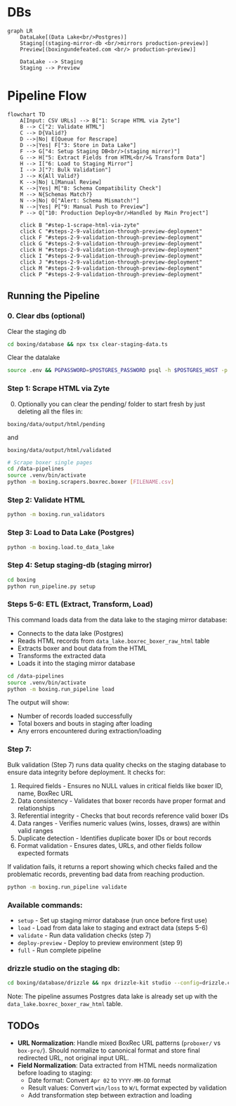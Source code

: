 # DBs

```mermaid
graph LR
    DataLake[(Data Lake<br/>Postgres)] 
    Staging[(staging-mirror-db <br/>mirrors production-preview)]
    Preview[(boxingundefeated.com <br/> production-preview)]
    
    DataLake --> Staging
    Staging --> Preview
```

# Pipeline Flow

```mermaid
flowchart TD
    A[Input: CSV URLs] --> B["1: Scrape HTML via Zyte"]
    B --> C["2: Validate HTML"]
    C --> D{Valid?}
    D -->|No| E[Queue for Rescrape]
    D -->|Yes| F["3: Store in Data Lake"]
    F --> G["4: Setup Staging DB<br/>(staging mirror)"]
    G --> H["5: Extract Fields from HTML<br/>& Transform Data"]
    H --> I["6: Load to Staging Mirror"]
    I --> J["7: Bulk Validation"]
    J --> K{All Valid?}
    K -->|No| L[Manual Review]
    K -->|Yes| M["8: Schema Compatibility Check"]
    M --> N{Schemas Match?}
    N -->|No| O["Alert: Schema Mismatch!"]
    N -->|Yes| P["9: Manual Push to Preview"]
    P --> Q["10: Production Deploy<br/>Handled by Main Project"]
    
    click B "#step-1-scrape-html-via-zyte"
    click C "#steps-2-9-validation-through-preview-deployment"
    click F "#steps-2-9-validation-through-preview-deployment"
    click G "#steps-2-9-validation-through-preview-deployment"
    click H "#steps-2-9-validation-through-preview-deployment"
    click I "#steps-2-9-validation-through-preview-deployment"
    click J "#steps-2-9-validation-through-preview-deployment"
    click M "#steps-2-9-validation-through-preview-deployment"
    click P "#steps-2-9-validation-through-preview-deployment"
```

## Running the Pipeline

### 0. Clear dbs (optional)

Clear the staging db

```bash
cd boxing/database && npx tsx clear-staging-data.ts
```

Clear the datalake
```bash
source .env && PGPASSWORD=$POSTGRES_PASSWORD psql -h $POSTGRES_HOST -p $POSTGRES_PORT -U $POSTGRES_USER -d $POSTGRES_DEFAULT_DB -c "DELETE FROM data_lake.boxrec_boxer_raw_html;"
```

### Step 1: Scrape HTML via Zyte

0. Optionally you can clear the pending/ folder to start fresh by just deleting all the files in:
```
boxing/data/output/html/pending
``` 

and 

```
boxing/data/output/html/validated
```
   
```bash
# Scrape boxer single pages
cd /data-pipelines
source .venv/bin/activate
python -m boxing.scrapers.boxrec.boxer [FILENAME.csv]
```

### Step 2: Validate HTML
```bash
python -m boxing.run_validators
```

### Step 3: Load to Data Lake (Postgres)
```bash
python -m boxing.load.to_data_lake
```

### Step 4: Setup staging-db (staging mirror)
```bash
cd boxing
python run_pipeline.py setup
```

### Steps 5-6: ETL (Extract, Transform, Load)

This command loads data from the data lake to the staging mirror database:
- Connects to the data lake (Postgres)
- Reads HTML records from `data_lake.boxrec_boxer_raw_html` table
- Extracts boxer and bout data from the HTML
- Transforms the extracted data
- Loads it into the staging mirror database

```bash
cd /data-pipelines
source .venv/bin/activate
python -m boxing.run_pipeline load
```

The output will show:
- Number of records loaded successfully
- Total boxers and bouts in staging after loading
- Any errors encountered during extraction/loading

### Step 7: 

Bulk validation (Step 7) runs data quality checks on the staging database to
ensure data integrity before deployment. It checks for:

1. Required fields - Ensures no NULL values in critical fields like boxer ID,
name, BoxRec URL
2. Data consistency - Validates that boxer records have proper format and
relationships
3. Referential integrity - Checks that bout records reference valid boxer IDs
4. Data ranges - Verifies numeric values (wins, losses, draws) are within
valid ranges
5. Duplicate detection - Identifies duplicate boxer IDs or bout records
6. Format validation - Ensures dates, URLs, and other fields follow expected
formats

If validation fails, it returns a report showing which checks failed and the
problematic records, preventing bad data from reaching production.

```bash
python -m boxing.run_pipeline validate
```


### Available commands:
- `setup` - Set up staging mirror database (run once before first use)
- `load` - Load from data lake to staging and extract data (steps 5-6) 
- `validate` - Run data validation checks (step 7)
- `deploy-preview` - Deploy to preview environment (step 9)
- `full` - Run complete pipeline


### drizzle studio on the staging db:

```bash
cd boxing/database/drizzle && npx drizzle-kit studio --config=drizzle.config.local.ts
```

Note: The pipeline assumes Postgres data lake is already set up with the `data_lake.boxrec_boxer_raw_html` table.

## TODOs

- **URL Normalization**: Handle mixed BoxRec URL patterns (`proboxer/` vs `box-pro/`). Should normalize to canonical format and store final redirected URL, not original input URL.
- **Field Normalization**: Data extracted from HTML needs normalization before loading to staging:
  - Date format: Convert `Apr 02` to `YYYY-MM-DD` format
  - Result values: Convert `win/loss` to `W/L` format expected by validation
  - Add transformation step between extraction and loading
